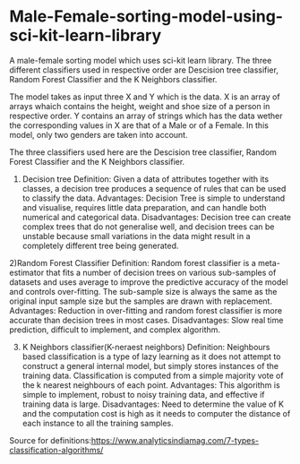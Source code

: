 # Male-Female-sorting-model-using-sci-kit-learn-library
A male-female sorting model which uses sci-kit learn library. The three different classifiers used in respective order are Descision tree classifier, Random Forest Classifier and the K Neighbors classifier.

The model takes as input three X and Y which is the data. X is an array of arrays whaich contains the height, weight and shoe size of a person in respective order. Y contains an array of strings which has the data wether the corresponding values in X are that of a Male or of a Female. In this model, only two genders are taken into account.

The three classifiers used here are the Descision tree classifier, Random Forest Classifier and the K Neighbors classifier.

1) Decision tree
  Definition: Given a data of attributes together with its classes, a decision tree produces a sequence of rules that can be used to classify the data.
  Advantages: Decision Tree is simple to understand and visualise, requires little data preparation, and can handle both numerical and categorical data.
  Disadvantages: Decision tree can create complex trees that do not generalise well, and decision trees can be unstable because small variations in the data might result in a completely different tree being generated.
  
2)Random Forest Classifier
  Definition: Random forest classifier is a meta-estimator that fits a number of decision trees on various sub-samples of datasets and uses average to improve the predictive accuracy of the model and controls over-fitting. The sub-sample size is always the same as the original input sample size but the samples are drawn with replacement.
  Advantages: Reduction in over-fitting and random forest classifier is more accurate than decision trees in most cases.
  Disadvantages: Slow real time prediction, difficult to implement, and complex algorithm.
  
3) K Neighbors classifier(K-neraest neighbors)
  Definition: Neighbours based classification is a type of lazy learning as it does not attempt to construct a general internal model, but simply stores instances of the training data. Classification is computed from a simple majority vote of the k nearest neighbours of each point.
  Advantages: This algorithm is simple to implement, robust to noisy training data, and effective if training data is large.
  Disadvantages: Need to determine the value of K and the computation cost is high as it needs to computer the distance of each instance to all the training samples.

Source for definitions:https://www.analyticsindiamag.com/7-types-classification-algorithms/
